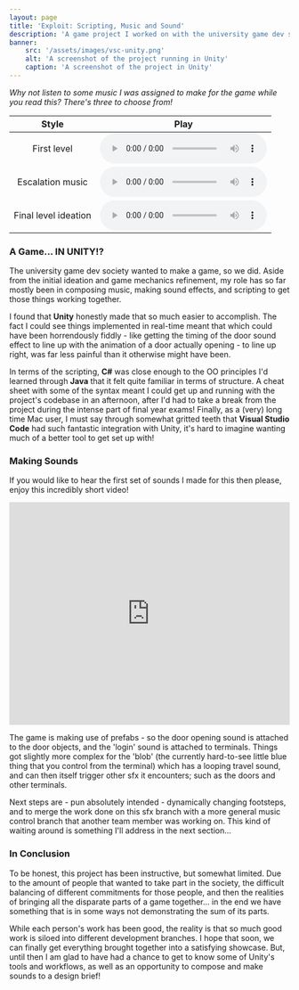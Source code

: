 ```yaml
---
layout: page
title: 'Exploit: Scripting, Music and Sound'
description: 'A game project I worked on with the university game dev society. Made in Unity, I was mostly creating music and sfx, but then I got to do the scripting so you could actually hear them in the game!'
banner:
    src: '/assets/images/vsc-unity.png'
    alt: 'A screenshot of the project running in Unity'
    caption: 'A screenshot of the project in Unity'
---
```


*Why not listen to some music I was assigned to make for the game while you read this? There's three to choose from!*

| Style                | Play |
| :------------------: | :----------------------------------------------------------------------------------------: |
| First level          | <audio controls><source src="/assets/sounds/bearings.mp3" type="audio/mp3">It broke?</audio>      |
| Escalation music     | <audio controls><source src="/assets/sounds/transport-hub.mp3" type="audio/mp3">It broke?</audio> |
| Final level ideation | <audio controls><source src="/assets/sounds/final-level.mp3" type="audio/mp3">It broke?</audio>   |

### A Game... IN UNITY!?

The university game dev society wanted to make a game, so we did. Aside from the initial ideation and game mechanics refinement, my role has so far mostly been in composing music, making sound effects, and scripting to get those things working together.

I found that **Unity** honestly made that so much easier to accomplish. The fact I could see things implemented in real-time meant that which could have been horrendously fiddly - like getting the timing of the door sound effect to line up with the animation of a door actually opening - to line up right, was far less painful than it otherwise might have been.

In terms of the scripting, **C#** was close enough to the OO principles I'd learned through **Java** that it felt quite familiar in terms of structure. A cheat sheet with some of the syntax meant I could get up and running with the project's codebase in an afternoon, after I'd had to take a break from the project during the intense part of final year exams! Finally, as a (very) long time Mac user, I must say through somewhat gritted teeth that **Visual Studio Code** had such fantastic integration with Unity, it's hard to imagine wanting much of a better tool to get set up with!

### Making Sounds

If you would like to hear the first set of sounds I made for this then please, enjoy this incredibly short video!
<iframe width="100%" height="400" src="https://www.youtube.com/embed/4_6gB3vhI5E" title="YouTube video player" frameborder="0" allow="accelerometer; autoplay; clipboard-write; encrypted-media; gyroscope; picture-in-picture" allowfullscreen></iframe>

The game is making use of prefabs - so the door opening sound is attached to the door objects, and the 'login' sound is attached to terminals. Things got slightly more complex for the 'blob' (the currently hard-to-see little blue thing that you control from the terminal) which has a looping travel sound, and can then itself trigger other sfx it encounters; such as the doors and other terminals.

Next steps are - pun absolutely intended - dynamically changing footsteps, and to merge the work done on this sfx branch with a more general music control branch that another team member was working on. This kind of waiting around is something I'll address in the next section...

### In Conclusion

To be honest, this project has been instructive, but somewhat limited. Due to the amount of people that wanted to take part in the society, the difficult balancing of different commitments for those people, and then the realities of bringing all the disparate parts of a game together... in the end we have something that is in some ways not demonstrating the sum of its parts. 

While each person's work has been good, the reality is that so much good work is siloed into different development branches. I hope that soon, we can finally get everything brought together into a satisfying showcase. But, until then I am glad to have had a chance to get to know some of Unity's tools and workflows, as well as an opportunity to compose and make sounds to a design brief!